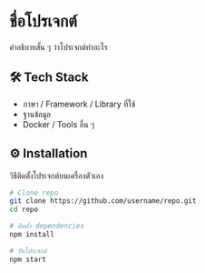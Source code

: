 # ชื่อโปรเจกต์
คำอธิบายสั้น ๆ ว่าโปรเจกต์ทำอะไร

## 🛠️ Tech Stack
- ภาษา / Framework / Library ที่ใช้
- ฐานข้อมูล
- Docker / Tools อื่น ๆ

## ⚙️ Installation
วิธีติดตั้งโปรเจกต์บนเครื่องตัวเอง

```bash
# Clone repo
git clone https://github.com/username/repo.git
cd repo

# ติดตั้ง dependencies
npm install

# รันโปรเจกต์
npm start
